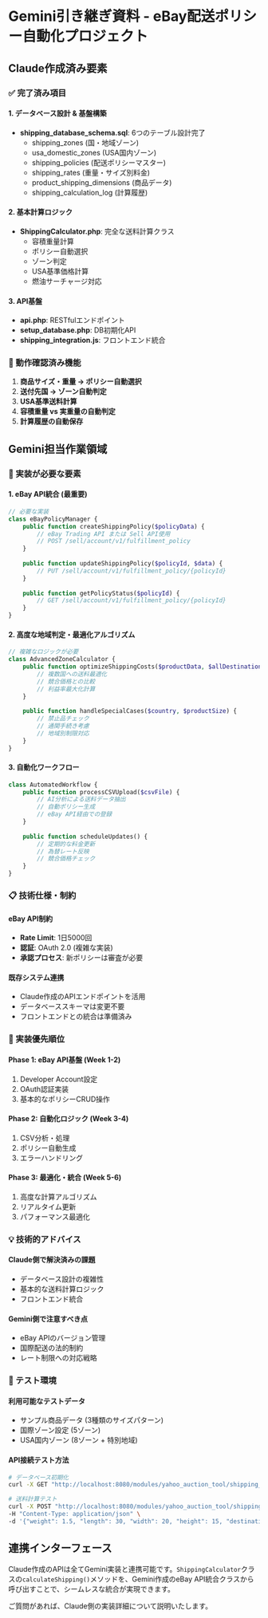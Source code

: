 # Gemini引き継ぎ資料 - eBay配送ポリシー自動化プロジェクト

## Claude作成済み要素

### ✅ 完了済み項目

#### 1. データベース設計 & 基盤構築
- **shipping_database_schema.sql**: 6つのテーブル設計完了
  - shipping_zones (国・地域ゾーン)
  - usa_domestic_zones (USA国内ゾーン)
  - shipping_policies (配送ポリシーマスター)
  - shipping_rates (重量・サイズ別料金)
  - product_shipping_dimensions (商品データ)
  - shipping_calculation_log (計算履歴)

#### 2. 基本計算ロジック
- **ShippingCalculator.php**: 完全な送料計算クラス
  - 容積重量計算
  - ポリシー自動選択
  - ゾーン判定
  - USA基準価格計算
  - 燃油サーチャージ対応

#### 3. API基盤
- **api.php**: RESTfulエンドポイント
- **setup_database.php**: DB初期化API
- **shipping_integration.js**: フロントエンド統合

### 🎯 動作確認済み機能

1. **商品サイズ・重量 → ポリシー自動選択**
2. **送付先国 → ゾーン自動判定**
3. **USA基準送料計算**
4. **容積重量 vs 実重量の自動判定**
5. **計算履歴の自動保存**

## Gemini担当作業領域

### 🚀 実装が必要な要素

#### 1. eBay API統合 (最重要)
```php
// 必要な実装
class eBayPolicyManager {
    public function createShippingPolicy($policyData) {
        // eBay Trading API または Sell API使用
        // POST /sell/account/v1/fulfillment_policy
    }
    
    public function updateShippingPolicy($policyId, $data) {
        // PUT /sell/account/v1/fulfillment_policy/{policyId}
    }
    
    public function getPolicyStatus($policyId) {
        // GET /sell/account/v1/fulfillment_policy/{policyId}
    }
}
```

#### 2. 高度な地域判定・最適化アルゴリズム
```php
// 複雑なロジックが必要
class AdvancedZoneCalculator {
    public function optimizeShippingCosts($productData, $allDestinations) {
        // 複数国への送料最適化
        // 競合価格との比較
        // 利益率最大化計算
    }
    
    public function handleSpecialCases($country, $productSize) {
        // 禁止品チェック
        // 通関手続き考慮
        // 地域別制限対応
    }
}
```

#### 3. 自動化ワークフロー
```php
class AutomatedWorkflow {
    public function processCSVUpload($csvFile) {
        // AI分析による送料データ抽出
        // 自動ポリシー生成
        // eBay API経由での登録
    }
    
    public function scheduleUpdates() {
        // 定期的な料金更新
        // 為替レート反映
        // 競合価格チェック
    }
}
```

### 📋 技術仕様・制約

#### eBay API制約
- **Rate Limit**: 1日5000回
- **認証**: OAuth 2.0 (複雑な実装)
- **承認プロセス**: 新ポリシーは審査が必要

#### 既存システム連携
- Claude作成のAPIエンドポイントを活用
- データベーススキーマは変更不要
- フロントエンドとの統合は準備済み

### 🎯 実装優先順位

#### Phase 1: eBay API基盤 (Week 1-2)
1. Developer Account設定
2. OAuth認証実装
3. 基本的なポリシーCRUD操作

#### Phase 2: 自動化ロジック (Week 3-4)
1. CSV分析・処理
2. ポリシー自動生成
3. エラーハンドリング

#### Phase 3: 最適化・統合 (Week 5-6)
1. 高度な計算アルゴリズム
2. リアルタイム更新
3. パフォーマンス最適化

### 💡 技術的アドバイス

#### Claude側で解決済みの課題
- データベース設計の複雑性
- 基本的な送料計算ロジック
- フロントエンド統合

#### Gemini側で注意すべき点
- eBay APIのバージョン管理
- 国際配送の法的制約
- レート制限への対応戦略

### 🔧 テスト環境

#### 利用可能なテストデータ
- サンプル商品データ (3種類のサイズパターン)
- 国際ゾーン設定 (5ゾーン)
- USA国内ゾーン (8ゾーン + 特別地域)

#### API接続テスト方法
```bash
# データベース初期化
curl -X GET "http://localhost:8080/modules/yahoo_auction_tool/shipping_calculation/setup_database.php"

# 送料計算テスト
curl -X POST "http://localhost:8080/modules/yahoo_auction_tool/shipping_calculation/api.php?action=test_calculation" \
-H "Content-Type: application/json" \
-d '{"weight": 1.5, "length": 30, "width": 20, "height": 15, "destination": "CA"}'
```

## 連携インターフェース

Claude作成のAPIは全てGemini実装と連携可能です。`ShippingCalculator`クラスの`calculateShipping()`メソッドを、Gemini作成のeBay API統合クラスから呼び出すことで、シームレスな統合が実現できます。

ご質問があれば、Claude側の実装詳細について説明いたします。
